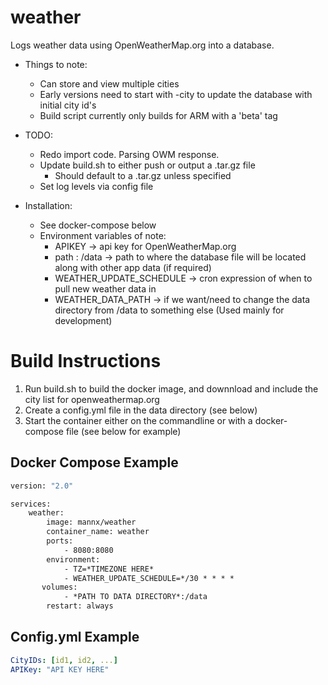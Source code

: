 # weather

Logs weather data using OpenWeatherMap.org into a database.


* Things to note:
	* Can store and view multiple cities
	* Early versions need to start with -city to update the database with initial city id's
	* Build script currently only builds for ARM with a 'beta' tag

* TODO:
	* Redo import code.  Parsing OWM response.
	* Update build.sh to either push or output a .tar.gz file
		- Should default to a .tar.gz unless specified
	* Set log levels via config file

* Installation:
	* See docker-compose below
	* Environment variables of note:
		* APIKEY  					->  api key for OpenWeatherMap.org
		* path : /data				->	path to where the database file will be located along with other app data (if required)
		* WEATHER_UPDATE_SCHEDULE	->	cron expression of when to pull new weather data in
		* WEATHER_DATA_PATH			->	if we want/need to change the data directory from /data to something else (Used mainly for development)

# Build Instructions

1. Run build.sh to build the docker image, and downnload and include the city list for openweathermap.org
2. Create a config.yml file in the data directory (see below)
3. Start the container either on the commandline or with a docker-compose file (see below for example)

## Docker Compose Example

```dockerfile
version: "2.0"

services:
	weather:
    	image: mannx/weather
        container_name: weather
        ports:
			- 8080:8080
        environment:
            - TZ=*TIMEZONE HERE*
            - WEATHER_UPDATE_SCHEDULE=*/30 * * * *
       volumes:
            - *PATH TO DATA DIRECTORY*:/data
		restart: always
```

## Config.yml Example

```yaml
CityIDs: [id1, id2, ...]
APIKey: "API KEY HERE"
```
